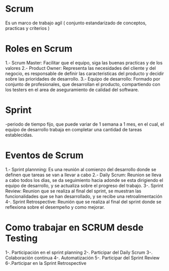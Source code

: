 # Scrum

Es un marco de trabajo agil ( conjunto estandarizado de conceptos, practicas y criterios )

# Roles en Scrum

1.- Scrum Master: Facilitar que el equipo, siga las buenas practicas y de los valores
2.- Product Owner: Representa las necesidades del cliente y del negocio, es responsable de definir las caracteristicas del producto y decidir sobre las prioridades de desarrollo.
3.- Equipo de desarrollo: Formado por conjunto de profesionales, que desarrollan el producto, compartiendo con los testers en el area de aseguramiento de calidad del software.


# Sprint
-periodo de tiempo fijo, que puede variar de 1 semana a 1 mes, en el cual, el equipo de desarrollo trabaja en completar una cantidad de tareas establecidas.


# Eventos de Scrum
1.- Sprint plannning: Es una reunión al comienzo del desarrollo donde se definen que tareas se van a llevar a cabo
2.- Daily Scrum: Reunion se lleva a cabo todos los dias, se da seguimiento hacia adonde se esta dirigiendo el equipo de desarrollo, y se actualiza sobre el progreso del trabajo.
3-. Sprint Review: Reunion que se realiza al final del sprint, se muestran las funcionalidades que se han desarrollado, y se recibe una retroalimentación
4-. Sprint Retrospective: Reunión que se realiza al final del sprint donde se reflexiona sobre el desempeño y como mejorar.

# Como trabajar en SCRUM desde Testing

1-. Participación en el sprint planning
2-. Participar del Daily Scrum 
3-. Colaboración continua
4-. Automatización
5-. Participar del Sprint Review 
6-.Participar en la Sprint Retrospective

